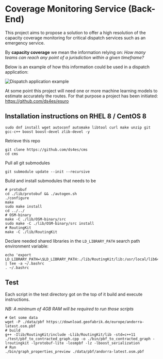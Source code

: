 # Coverage Monitoring Service (Back-End)

This project aims to propose a solution to offer a high resolution of the capacity coverage monitoring for critical dispatch services such as an emergency service.   

By **capacity coverage** we mean the information relying on: *How many teams can reach any point of a jurisdiction within a given timeframe?*

Below is an example of how this information could be used in a dispatch application:

![Dispatch application example](https://benjaminberhault.com//images/01-Project-Getting_a_clear_picture_on_the_front_line/option01.jpg)

At some point this project will need one or more machine learning models to estimate accurately the routes. For that purpose a project has been initiated: https://github.com/ds4es/esuro

## Installation instructions on RHEL 8 / CentOS 8

```
sudo dnf install wget autoconf automake libtool curl make unzip git gcc-c++ boost boost-devel zlib-devel -y
```
 
Retrieve this repo
```
git clone https://github.com/ds4es/cms
cd cms
```

Pull all git submodules
```
git submodule update --init --recursive
```

Build and install submodules that needs to be
```
# protobuf
cd ./lib/protobuf && ./autogen.sh
./configure
make
sudo make install
cd ../../
# OSM-binary
make -C ./lib/OSM-binary/src
sudo make -C ./lib/OSM-binary/src install
# RoutingKit
make -C ./lib/RoutingKit
```

Declare needed shared libraries in the `LD_LIBRARY_PATH` search path environment variable:
```
echo 'export LD_LIBRARY_PATH=\$LD_LIBRARY_PATH:./lib/RoutingKit/lib:/usr/local/lib64:/usr/local/lib' | tee -a ~/.bashrc
. ~/.bashrc
```

## Test

Each script in the test directory got on the top of it build and execute instructions.

_NB: A minimum of 4GB RAM will be required to run those scripts_

```
# Get some data
wget -P ./data/pbf https://download.geofabrik.de/europe/andorra-latest.osm.pbf
# build
g++ -Ilib/RoutingKit/include -Llib/RoutingKit/lib -std=c++11 ./test/pbf_to_contracted_graph.cpp -o ./bin/pbf_to_contracted_graph -lroutingkit -lprotobuf-lite -losmpbf -lz -lboost_serialization
# Run
./bin/graph_properties_preview ./data/pbf/andorra-latest.osm.pbf
```